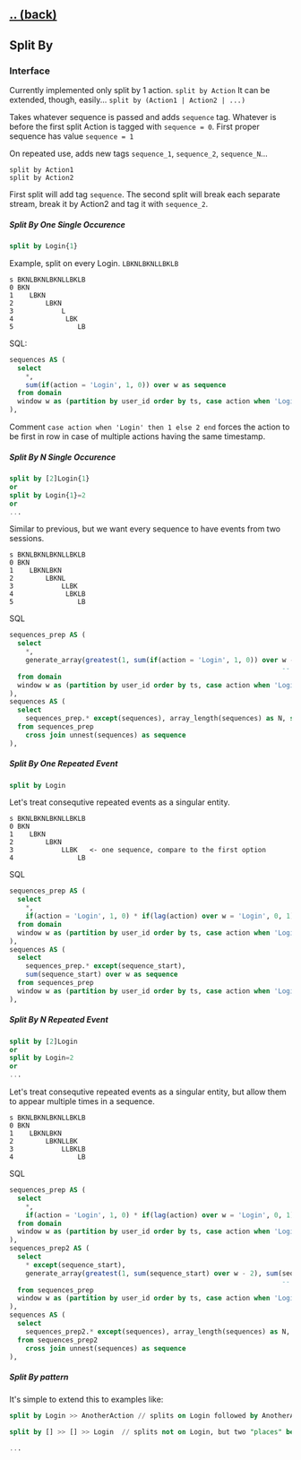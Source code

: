 ## [.. (back)](index.md)

## Split By

### Interface

Currently implemented only split by 1 action.
`split by Action`
It can be extended, though, easily...
`split by (Action1 | Action2 | ...)`

Takes whatever sequence is passed and adds `sequence` tag. Whatever is before the first split Action is tagged
with `sequence = 0`. First proper sequence has value `sequence = 1`

On repeated use, adds new tags `sequence_1`, `sequence_2`, `sequence_N`...

```
split by Action1
split by Action2
```

First split will add tag `sequence`. The second split will break each separate stream, break it by Action2 and tag it
with `sequence_2`.

##### Split By One Single Occurence

```sql
split by Login{1}
```

Example, split on every Login.
`LBKNLBKNLLBKLB`

```
s BKNLBKNLBKNLLBKLB
0 BKN
1    LBKN
2        LBKN
3            L
4             LBK
5                LB
```

SQL:

```sql
sequences AS (
  select
    *,
    sum(if(action = 'Login', 1, 0)) over w as sequence
  from domain
  window w as (partition by user_id order by ts, case action when 'Login' then 1 else 2 end)
),
```

Comment
`case action when 'Login' then 1 else 2 end` forces the action to be first in row in case of multiple actions having the
same timestamp.

##### Split By N Single Occurence

```sql
split by [2]Login{1}
or
split by Login{1}=2
or
...
```


Similar to previous, but we want every sequence to have events from two sessions.

```
s BKNLBKNLBKNLLBKLB
0 BKN
1    LBKNLBKN
2        LBKNL
3            LLBK
4             LBKLB
5                LB
```

SQL

```sql
sequences_prep AS (
  select
    *,
    generate_array(greatest(1, sum(if(action = 'Login', 1, 0)) over w - 2), sum(if(action = 'Login', 1, 0)) over w) as sequences
                                                                    -- where 2 is number of repetitions of entry event
  from domain
  window w as (partition by user_id order by ts, case action when 'Login' then 1 else 2 end)
),
sequences AS (
  select
    sequences_prep.* except(sequences), array_length(sequences) as N, sequence
  from sequences_prep
    cross join unnest(sequences) as sequence
),
```

##### Split By One Repeated Event

```sql
split by Login
```

Let's treat consequtive repeated events as a singular entity.

```
s BKNLBKNLBKNLLBKLB
0 BKN
1    LBKN
2        LBKN
3            LLBK   <- one sequence, compare to the first option
4                LB
```

SQL

```sql
sequences_prep AS (
  select  
    *,
    if(action = 'Login', 1, 0) * if(lag(action) over w = 'Login', 0, 1) as sequence_start -- ovde NULL zeza ako je Login prvi event
  from domain
  window w as (partition by user_id order by ts, case action when 'Login' then 1 else 2 end)
),
sequences AS (
  select
    sequences_prep.* except(sequence_start),
    sum(sequence_start) over w as sequence
  from sequences_prep
  window w as (partition by user_id order by ts, case action when 'Login' then 1 else 2 end)
),
```

##### Split By N Repeated Event

```sql
split by [2]Login
or
split by Login=2
or
...
```

Let's treat consequtive repeated events as a singular entity, but allow them to appear multiple times in a sequence.

```
s BKNLBKNLBKNLLBKLB
0 BKN
1    LBKNLBKN
2        LBKNLLBK
3            LLBKLB
4                LB
```

SQL

```sql
sequences_prep AS (
  select  
    *,
    if(action = 'Login', 1, 0) * if(lag(action) over w = 'Login', 0, 1) as sequence_start -- ovde NULL zeza ako je Login prvi event
  from domain
  window w as (partition by user_id order by ts, case action when 'Login' then 1 else 2 end)
),
sequences_prep2 AS (
  select
    * except(sequence_start),
    generate_array(greatest(1, sum(sequence_start) over w - 2), sum(sequence_start) over w) as sequences
                                                                    -- where 2 is number of repetitions of entry event
  from sequences_prep
  window w as (partition by user_id order by ts, case action when 'Login' then 1 else 2 end)
),
sequences AS (
  select
    sequences_prep2.* except(sequences), array_length(sequences) as N, sequence
  from sequences_prep2
    cross join unnest(sequences) as sequence
),
```


##### Split By pattern

It's simple to extend this to examples like:

```sql
split by Login >> AnotherAction // splits on Login followed by AnotherAction

split by [] >> [] >> Login  // splits not on Login, but two "places" before

...

```

